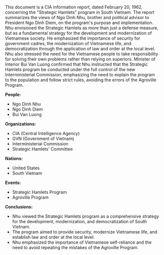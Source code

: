 This document is a CIA information report, dated February 20, 1962, concerning the "Strategic Hamlets" program in South Vietnam. The report summarizes the views of Ngo Dinh Nhu, brother and political advisor to President Ngo Dinh Diem, on the program's purpose and implementation. Nhu envisioned the Strategic Hamlets as more than just a defense measure, but as a fundamental strategy for the development and modernization of Vietnamese society. He emphasized the importance of security for government cadres, the modernization of Vietnamese life, and democratization through the application of law and order at the local level. Nhu also stressed the need for the Vietnamese people to take responsibility for solving their own problems rather than relying on superiors. Minister of Interior Bui Van Luong confirmed that Nhu instructed that the Strategic Hamlets program be conducted under the full control of the new Interministerial Commission, emphasizing the need to explain the program to the population and follow strict rules, avoiding the errors of the Agroville Program.

**People:**

*   Ngo Dinh Nhu
*   Ngo Dinh Diem
*   Bui Van Luong

**Organizations:**

*   CIA (Central Intelligence Agency)
*   GVN (Government of Vietnam)
*   Interministerial Commission
*   Strategic Hamlets' Committee

**Nations:**

*   United States
*   South Vietnam

**Events:**

*   Strategic Hamlets Program
*   Agroville Program

**Conclusions:**

*   Nhu viewed the Strategic Hamlets program as a comprehensive strategy for the development, modernization, and democratization of South Vietnam.
*   The program aimed to provide security, modernize Vietnamese life, and establish law and order at the local level.
*   Nhu emphasized the importance of Vietnamese self-reliance and the need to avoid repeating the mistakes of the Agroville Program.
